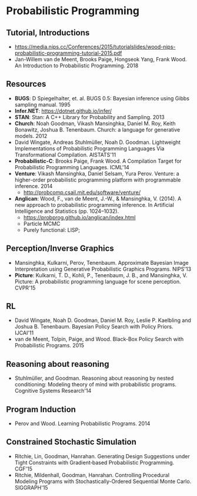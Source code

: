 # Probabilistic Programming

## Tutorial, Introductions
- https://media.nips.cc/Conferences/2015/tutorialslides/wood-nips-probabilistic-programming-tutorial-2015.pdf
- Jan-Willem van de Meent, Brooks Paige, Hongseok Yang, Frank Wood. An Introduction to Probabilistic Programming. 2018

## Resources
- **BUGS**: D Spiegelhalter, et. al. BUGS 0.5: Bayesian inference using Gibbs sampling manual. 1995
- **Infer.NET**: https://dotnet.github.io/infer/
- **STAN**: Stan: A C++ Library for Probability and Sampling. 2013
- **Church**: Noah Goodman, Vikash Mansinghka, Daniel M. Roy, Keith Bonawitz, Joshua B. Tenenbaum. Church: a language for generative models. 2012
- David Wingate, Andreas Stuhlmüller, Noah D. Goodman. Lightweight Implementations of Probabilistic Programming Languages Via Transformational Compilation. AISTATS'11
- **Probabilistic-C**: Brooks Paige, Frank Wood. A Compilation Target for Probabilistic Programming Languages. ICML'14
- **Venture**: Vikash Mansinghka, Daniel Selsam, Yura Perov. Venture: a higher-order probabilistic programming platform with programmable inference. 2014
	- http://probcomp.csail.mit.edu/software/venture/
- **Anglican**: Wood, F., van de Meent, J.-W., & Mansinghka, V. (2014). A new approach to probabilistic programming inference. In Artificial Intelligence and Statistics (pp. 1024–1032).
	- https://probprog.github.io/anglican/index.html
	- Particle MCMC
	- Purely functional: LISP;

## Perception/Inverse Graphics
- Mansinghka, Kulkarni, Perov, Tenenbaum. Approximate Bayesian Image Interpretation using Generative Probabilistic Graphics Programs. NIPS'13
- **Picture**: Kulkarni, T. D., Kohli, P., Tenenbaum, J. B., and Mansinghka, V. Picture: A probabilistic programming language for scene perception. CVPR'15

## RL
- David Wingate, Noah D. Goodman, Daniel M. Roy, Leslie P. Kaelbling and Joshua B. Tenenbaum. Bayesian Policy Search with Policy Priors. IJCAI'11
- van de Meent, Tolpin, Paige, and Wood. Black-Box Policy Search with Probabilistic Programs. 2015

## Reasoning about reasoning
- Stuhlmüller, and Goodman. Reasoning about reasoning by nested conditioning: Modeling theory of mind with probabilistic programs. Cognitive Systems Research'14

## Program Induction
- Perov and Wood. Learning Probabilistic Programs. 2014

## Constrained Stochastic Simulation
- Ritchie, Lin, Goodman, Hanrahan. Generating Design Suggestions under Tight Constraints with Gradient‐based Probabilistic Programming. CGF'15
- Ritchie, Mildenhall, Goodman, Hanrahan. Controlling Procedural Modeling Programs with Stochastically-Ordered Sequential Monte Carlo. SIGGRAPH'15